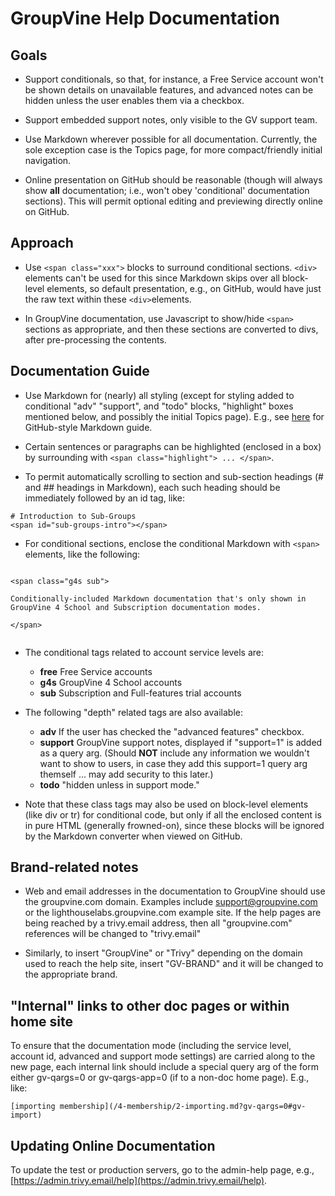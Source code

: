 # GroupVine Help Documentation

## Goals

* Support conditionals, so that, for instance, a Free Service account
  won't be shown details on unavailable features, and advanced notes
  can be hidden unless the user enables them via a checkbox.

* Support embedded support notes, only visible to the GV support team.

* Use Markdown wherever possible for all documentation.  Currently,
  the sole exception case is the Topics page, for more
  compact/friendly initial navigation.

* Online presentation on GitHub should be reasonable (though will
  always show **all** documentation; i.e., won't obey 'conditional'
  documentation sections).  This will permit optional editing and
  previewing directly online on GitHub.

## Approach

* Use ```<span class="xxx">``` blocks to surround conditional sections.
```<div>``` elements can't be used for this since Markdown skips over all
block-level elements, so default presentation, e.g., on GitHub, would have
just the raw text within these ```<div>```elements.

* In GroupVine documentation, use Javascript to show/hide ```<span>```
sections as appropriate, and then these sections are converted to
divs, after pre-processing the contents.

## Documentation Guide

* Use Markdown for (nearly) all styling (except for styling added to
  conditional "adv" "support", and "todo" blocks, "highlight"
  boxes mentioned below, and possibly the
  initial Topics page).  E.g., see
  [here](https://guides.github.com/features/mastering-markdown/) for
  GitHub-style Markdown guide.

* Certain sentences or paragraphs can be highlighted (enclosed in
  a box) by surrounding with ```<span class="highlight"> ... </span>```.

* To permit automatically scrolling to section and sub-section headings
  (# and ## headings in Markdown), each such heading should be
  immediately followed by an id tag, like:

```
# Introduction to Sub-Groups
<span id="sub-groups-intro"></span>
```

* For conditional sections, enclose the conditional Markdown with
  ```<span>``` elements, like the following:

```

<span class="g4s sub">

Conditionally-included Markdown documentation that's only shown in
GroupVine 4 School and Subscription documentation modes.

</span>


```

* The conditional tags related to account service levels are:

    * **free**  Free Service accounts
    * **g4s**  GroupVine 4 School accounts
    * **sub**  Subscription and Full-features trial accounts

* The following "depth" related tags are also available:

    * **adv**  If the user has checked the "advanced features" checkbox.
    * **support** GroupVine support notes, displayed if "support=1" is added as a
      query arg.  (Should **NOT** include any information we
      wouldn't want to show to users, in case they add this support=1
      query arg themself ... may add security to this later.)
    * **todo** "hidden unless in support mode."

* Note that these class tags may also be used on block-level
  elements (like div or tr) for conditional code, but only if all the
  enclosed content is in pure HTML (generally frowned-on),
  since these blocks will be ignored by the Markdown converter when
  viewed on GitHub.

## Brand-related notes

* Web and email addresses in the documentation to GroupVine should use
  the groupvine.com domain.  Examples include support@groupvine.com or
  the lighthouselabs.groupvine.com example site.  If the help pages are
  being reached by a trivy.email address, then all "groupvine.com"
  references will be changed to "trivy.email"

* Similarly, to insert "GroupVine" or "Trivy" depending on the domain 
  used to reach the help site, insert "GV-BRAND" and it will be
  changed to the appropriate brand.

## "Internal" links to other doc pages or within home site

To ensure that the documentation mode (including the service level,
account id, advanced and support mode settings) are carried along to
the new page, each internal link should include a special query arg of
the form either gv-qargs=0 or gv-qargs-app=0 (if to a non-doc home
page).  E.g., like:

```
[importing membership](/4-membership/2-importing.md?gv-qargs=0#gv-import)
```


## Updating Online Documentation

To update the test or production servers, go to the admin-help page, e.g.,
[https://admin.trivy.email/help](https://admin.trivy.email/help).
